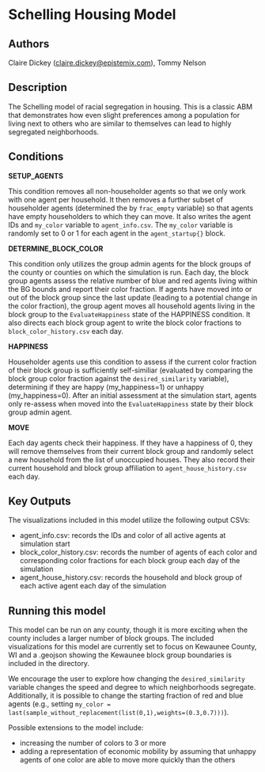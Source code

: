 # Schelling Housing Model

## Authors

Claire Dickey (claire.dickey@epistemix.com), Tommy Nelson

## Description

The Schelling model of racial segregation in housing. This is a classic ABM that demonstrates how even slight preferences among a population for living next to others who are similar to themselves can lead to highly segregated neighborhoods.

## Conditions

**SETUP_AGENTS**

This condition removes all non-householder agents so that we only work with one agent per household. It then removes a further subset of householder agents (determined the by `frac_empty` variable) so that agents have empty householders to which they can move. It also writes the agent IDs and `my_color` variable to `agent_info.csv`. The `my_color` variable is randomly set to 0 or 1 for each agent in the `agent_startup{}` block.

**DETERMINE_BLOCK_COLOR**

This condition only utilizes the group admin agents for the block groups of the county or counties on which the simulation is run. Each day, the block group agents assess the relative number of blue and red agents living within the BG bounds and report their color fraction. If agents have moved into or out of the block group since the last update (leading to a potential change in the color fraction), the group agent moves all household agents living in the block group to the `EvaluateHappiness` state of the HAPPINESS condition. It also directs each block group agent to write the block color fractions to `block_color_history.csv` each day.

**HAPPINESS**

Householder agents use this condition to assess if the current color fraction of their block group is sufficiently self-similiar (evaluated by comparing the block group color fraction against the `desired_similarity` variable), determining if they are happy (my_happiness=1) or unhappy (my_happiness=0). After an initial assessment at the simulation start, agents only re-assess when moved into the `EvaluateHappiness` state by their block group admin agent. 

**MOVE**

Each day agents check their happiness. If they have a happiness of 0, they will remove themselves from their current block group and randomly select a new household from the list of unoccupied houses. They also record their current household and block group affiliation to `agent_house_history.csv` each day.

## Key Outputs

The visualizations included in this model utilize the following output CSVs:
- agent_info.csv: records the IDs and color of all active agents at simulation start
- block_color_history.csv: records the number of agents of each color and corresponding color fractions for each block group each day of the simulation
- agent_house_history.csv: records the household and block group of each active agent each day of the simulation

## Running this model 

This model can be run on any county, though it is more exciting when the county includes a larger number of block groups. The included visualizations for this model are currently set to focus on Kewaunee County, WI  and a .geojson showing the Kewaunee block group boundaries is included in the directory.

We encourage the user to explore how changing the `desired_similarity` variable changes the speed and degree to which neighborhoods segregate. Additionally, it is possible to change the starting fraction of red and blue agents (e.g., setting `my_color = last(sample_without_replacement(list(0,1),weights=(0.3,0.7)))`).

Possible extensions to the model include:
- increasing the number of colors to 3 or more
- adding a representation of economic mobility by assuming that unhappy agents of one color are able to move more quickly than the others